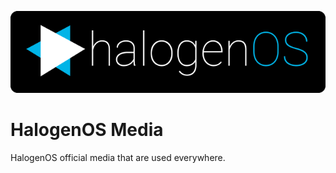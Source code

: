 ![Official logo](https://raw.githubusercontent.com/HalogenOS/halogenos_official_media/XOS-6.0/logo/1/github-banner.png) 

# HalogenOS Media
HalogenOS official media that are used everywhere.
